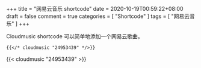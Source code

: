 +++
title = "网易云音乐 shortcode"
date = 2020-10-19T00:59:22+08:00
draft = false
comment = true
categories = [
  "Shortcode"
]
tags = [
  "网易云音乐"
]
+++

Cloudmusic shortcode 可以简单地添加一个网易云歌曲。

<!--more-->

```markdown
{{</* cloudmusic "24953439" */>}}
```

{{< cloudmusic "24953439" >}}


